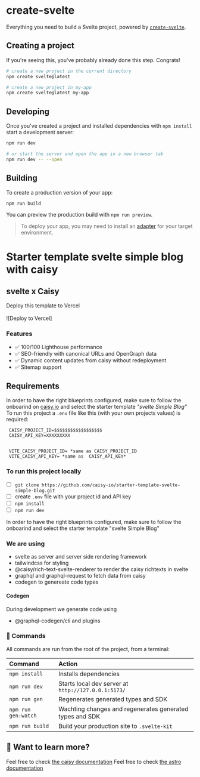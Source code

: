 # create-svelte

Everything you need to build a Svelte project, powered by [`create-svelte`](https://github.com/sveltejs/kit/tree/master/packages/create-svelte).

## Creating a project

If you're seeing this, you've probably already done this step. Congrats!

```bash
# create a new project in the current directory
npm create svelte@latest

# create a new project in my-app
npm create svelte@latest my-app
```

## Developing

Once you've created a project and installed dependencies with `npm install` start a development server:

```bash
npm run dev

# or start the server and open the app in a new browser tab
npm run dev -- --open
```

## Building

To create a production version of your app:

```bash
npm run build
```

You can preview the production build with `npm run preview`.

> To deploy your app, you may need to install an [adapter](https://kit.svelte.dev/docs/adapters) for your target environment.

# Starter template svelte simple blog with caisy

## svelte x Caisy

Deploy this template to Vercel
<br>
<br>
![Deploy to Vercel]

### Features

- ✅ 100/100 Lighthouse performance
- ✅ SEO-friendly with canonical URLs and OpenGraph data
- ✅ Dynamic content updates from caisy without redeployment
- ✅ Sitemap support

## Requirements

In order to have the right blueprints configured, make sure to follow the onboarind on [caisy.io](https://caisy.io/) and select the starter template _"svelte Simple Blog"_
To run this project a `.env` file like this (with your own projects values) is required:

```
 CAISY_PROJECT_ID=$$$$$$$$$$$$$$$$$$
 CAISY_API_KEY=XXXXXXXXX


 VITE_CAISY_PROJECT_ID= *same as CAISY_PROJECT_ID
 VITE_CAISY_API_KEY= *same as  CAISY_API_KEY*

```

### To run this project locally

- [ ] `git clone https://github.com/caisy-io/starter-template-svelte-simple-blog.git`
- [ ] create `.env` file with your project id and API key
- [ ] `npm install`
- [ ] `npm run dev`

In order to have the right blueprints configured, make sure to follow the onboarind and select the starter template "svelte Simple Blog"

### We are using

- svelte as server and server side rendering framework
- tailwindcss for styling
- @caisy/rich-text-svelte-renderer to render the caisy richtexts in svelte
- graphql and graphql-request to fetch data from caisy
- codegen to genereate code types

#### Codegen

During development we generate code using

- @graphql-codegen/cli and plugins

### 🧞 Commands

All commands are run from the root of the project, from a terminal:

| Command             | Action                                                   |
| :------------------ | :------------------------------------------------------- |
| `npm install`       | Installs dependencies                                    |
| `npm run dev`       | Starts local dev server at `http://127.0.0.1:5173/`      |
| `npm run gen`       | Regenerates generated types and SDK                      |
| `npm run gen:watch` | Wachting changes and regenerates generated types and SDK |
| `npm run build`     | Build your production site to `.svelte-kit`              |

## 👀 Want to learn more?

Feel free to check [the caisy documentation](https://caisy.io/developer/docs)
Feel free to check [the astro documentation](https://svelte.dev/docs)
